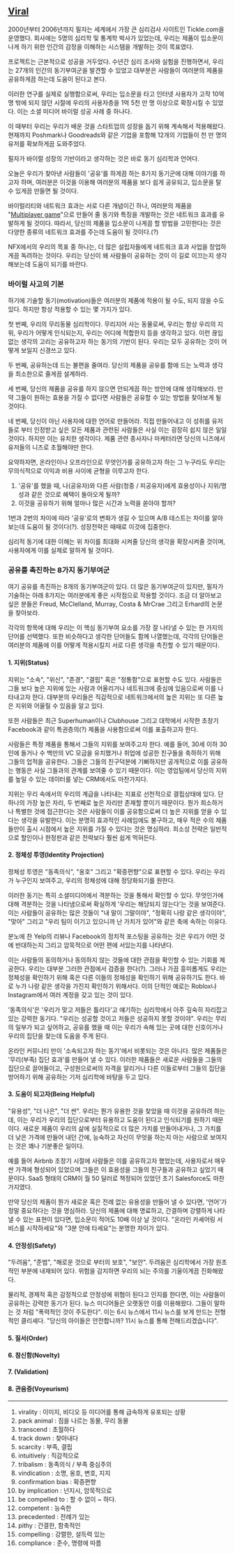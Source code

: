 ## [Viral](https://www.nfx.com/post/why-people-share/)

2000년부터 2006년까지 필자는 세계에서 가장 큰 심리검사 사이트인 Tickle.com을 운영했다. 회사에는 5명의 심리학 및 통계학 박사가 있었는데, 우리는 제품이 입소문이 나게 하기 위한 인간의 감정을 이해하는 시스템을 개발하는 것이 목표였다.

프로젝트는 근본적으로 성공을 거두었다. 수년간 심리 조사와 실험을 진행하면서, 우리는 27개의 인간의 동기부여군을 발견할 수 있었고 대부분은 사람들이 여러분의 제품을 공유하게끔 하는데 도움이 된다고 본다.

이러한 연구를 실제로 실행함으로써, 우리는 입소문을 타고 인터넷 사용자가 고작 10억 명 밖에 되지 않던 시절에 우리의 사용자층을 1억 5천 만 명 이상으로 확장시킬 수 있었다. 이는 소셜 미디어 바이럴 성공 사례 중 하나다.

이 때부터 우리는 우리가 배운 것을 스타트업의 성장을 돕기 위해 계속해서 적용해왔다. 현재까지 Poshmark나 Goodreads와 같은 기업을 포함해 12개의 기업들이 천 만 명의 유저를 확보하게끔 도와주었다.

필자가 바이럴 성장의 기반이라고 생각하는 것은 바로 동기 심리학과 언어다.

오늘은 우리가 찾아낸 사람들이 '공유'를 하게끔 하는 8가지 동기군에 대해 이야기를 하고자 하며, 여러분은 이것을 이용해 여러분의 제품을 보다 쉽게 공유되고, 입소문을 탈 수 있게끔 만들면 될 것이다.

바이럴리티와 네트워크 효과는 서로 다른 개념이긴 하나, 여러분의 제품을 "[Multiplayer game](https://www.nfx.com/post/network-effects-bible/#multiplayer-vs-single-player-mode)"으로 만들어 줄 동기와 특징을 개발하는 것은 네트워크 효과를 유발하게 될 것이다. 따라서, 당신의 제품을 입소문이 나게끔 할 방법을 고민한다는 것은 다양한 종류의 네트워크 효과를 주는데 도움이 될 것이다.(?)

NFX에서의 우리의 목표 중 하나는, 더 많은 설립자들에게 네트워크 효과 사업을 창업하게끔 독려하는 것이다. 우리는 당신이 왜 사람들이 공유하는 것이 이 길로 이끄는지 생각해보는데 도움이 되기를 바란다.

### 바이럴 사고의 기본

하기에 기술할 동기(motivation)들은 여러분의 제품에 적용이 될 수도, 되지 않을 수도 있다. 하지만 항상 적용할 수 있는 몇 가지가 있다.

첫 번째, 우리의 무리동물 심리학이다. 무리지어 사는 동물로써, 우리는 항상 우리의 지위, 우리가 어떻게 인식되는지, 우리는 어디에 적합한지 등을 생각하고 있다. 이런 끊임 없는 생각의 고리는 공유하고자 하는 동기의 기반이 된다. 우리는 모두 공유하는 것이 어떻게 보일지 신경쓰고 있다.

두 번째, 공유하는데 드는 불편을 줄여라. 당신의 제품을 공유를 함에 드는 노력과 생각을 최소한으로 줄게끔 설계하라.

세 번째, 당신의 제품을 공유를 하지 않으면 안되게끔 하는 방안에 대해 생각해보라. 만약 그들이 원하는 효용을 가질 수 없다면 사람들은 공유할 수 있는 방법을 찾아보게 될 것이다.

네 번째, 당신이 아닌 사용자에 대한 언어로 만들어라. 직접 만들어내고 이 성취를 유저들로 부터 인정받고 싶은 모든 제품과 관련된 사람들은 사실 이는 굉장히 쉽지 않은 일일 것이다. 하지만 이는 유치한 생각이다. 제품 관련 종사자나 마케터라면 당신의 니즈에서 유저들의 니즈로 초월해야만 한다.

요약하자면, 온라인이나 오프라인으로 무엇인가를 공유하고자 하는 그 누구라도 우리는 무의식적으로 이익과 비용 사이에 균형을 이루고자 한다.

1.  '공유'를 했을 때, 나(공유자)와 다른 사람(청중 / 피공유자)에게 효용성이나 지위/명성과 같은 것으로 혜택이 돌아오게 될까?
2.  이것을 공유하기 위해 얼마나 많은 시간과 노력을 쏟아야 할까?

1번과 2번의 차이에 따라 '공유'로의 변화가 생길 수 있으며 A/B 테스트는 차이를 알아보는데 도움이 될 것이다(?). 성장전략은 때때로 이것에 집중한다.

심리적 동기에 대한 이해는 위 차이를 최대화 시켜줄 당신의 생각을 확장시켜줄 것이며, 사용자에게 이를 실제로 말하게 될 것이다.

### 공유를 촉진하는 8가지 동기부여군

여기 공유를 촉진하는 8개의 동기부여군이 있다. 더 많은 동기부여군이 있지만, 필자가 기술하는 아래 8가지는 여러분에게 좋은 시작점으로 작용할 것이다. 조금 더 알아보고 싶은 분들은 Freud, McClelland, Murray, Costa & MrCrae 그리고 Erhard의 논문을 찾아보라.

각각의 항목에 대해 우리는 이 핵심 동기부여 요소를 가장 잘 나타낼 수 있는 한 가지의 단어를 선택했다. 또한 비슷하다고 생각한 단어들도 함께 나열했는데, 각각의 단어들은 여러분의 제품에 이를 어떻게 적용시킬지 서로 다른 생각을 촉진할 수 있기 때문이다.

#### 1. 지위(Status)

지위는 "소속", "위신", "존경", "결핍" 혹은 "정통함"으로 표현할 수도 있다. 사람들은 그들 보다 높은 지위에 있는 사람과 어울리거나 네트워크에 중심에 있음으로써 이를 나타내고자 한다. 대부분의 우리들은 직감적으로 네트워크에서의 높은 지위는 또 다른 높은 지위와 어울릴 수 있음을 알고 있다.

또한 사람들은 최근 Superhuman이나 Clubhouse 그리고 대학에서 시작한 초창기 Facebook과 같이 특권층의(?) 제품을 사용함으로써 이를 표출하고자 한다.

사람들은 특정 제품을 통해서 그들의 지위를 보여주고자 한다. 예를 들어, 30세 이하 30인에 들거나 수 백만의 VC 모금을 유치했거나 취업에 성공한 친구들을 축하하기 위해 그들의 업적을 공유한다. 그들은 그들의 친구덕분에 기뻐하지만 공개적으로 이를 공유하는 행동은 사실 그들과의 관계를 보여줄 수 있기 때문이다. 이는 영업팀에서 당신의 지위를 높일 수 있는 데이터를 넣는 CRM에서도 마찬가지다.

지위는 무리 속에서의 우리의 계급을 나타내는 지표로 선천적으로 결핍상태에 있다. 단 하나의 가장 높은 자리, 두 번째로 높은 자리만 존재할 뿐이기 때문이다. 뭔가 희소하거나 특별한 것에 접근한다는 것은 사람들이 이를 공유함으로써 더 높은 지위를 얻을 수 있다는 생각을 유발한다. 이는 분명히 효과적인 사례임에도 불구하고, 매우 적은 수의 제품들만이 출시 시점에서 높은 지위를 가질 수 있다는 것은 명심하라. 희소성 전략은 일반적으로 할인이나 한정판과 같은 전략보다 훨씬 쉽게 먹혀든다.

#### 2. 정체성 투영(Identity Projection)

정체성 투영은 "동족의식", "옹호" 그리고 "확증편향"으로 표현할 수 있다. 우리는 우리가 누구인지 보여주고, 우리의 정체성에 대해 정당화되기를 원한다.

이러한 동기는 특히 소셜미디어에서 격분하는 것을 통해서 확인할 수 있다. 무엇인가에 대해 격분하는 것을 나타냄으로써 확실하게 '우리는 해당되지 않는다'는 것을 보여준다. 이는 사람들이 공유하는 많은 것들이 "내 말이 그말이야", "정확히 나랑 같은 생각이야", "맞아" 그리고 "우리 팀이 이기고 있으니까 난 가치가 있어"와 같은 축에 속하는 이유다.

분노에 찬 Yelp의 리뷰나 Facebook의 정치적 포스팅을 공유하는 것은 우리가 어떤 것에 반대하는지 그리고 암묵적으로 어떤 편에 서있는지를 나타낸다.

이는 사람들의 동의하거나 동의하지 않는 것들에 대한 관점을 확인할 수 있는 기회를 제공한다. 우리는 대부분 그러한 관점에서 검증을 한다(?). 그러나 가끔 흥미롭게도 우리는 정체성을 확인하기 위해 혹은 다른 이들의 정체성을 확인하기 위해 공유하기도 한다. 바로 누가 나랑 같은 생각을 가진지 확인하기 위해서다. 이의 단적인 예로는 Roblox나 Instagram에서 여러 계정을 갖고 있는 것이 있다.

'동족의식'은 '우리가 맞고 저들은 틀리다'고 얘기하는 심리학에서 아주 깊숙히 자리잡고 있는 강력한 동기다. "우리는 성공할 것이고 저들은 성공하지 못할 것이야". 우리는 무리의 일부가 되고 싶어하고, 공유를 했을 때 이는 우리가 속해 있는 곳에 대한 신호이거나 우리의 집단을 찾는데 도움을 주게 된다.

온라인 커뮤니티 만이 '소속되고자 하는 동기'에서 비롯되는 것은 아니다. 많은 제품들은 '무리(부족) 집단 효과'를 만들어 낼 수 있다. 이러한 제품들은 새로운 사람들을 그들의 집단으로 끌어들이고, 구성원으로써의 자격을 알리거나 다른 이들로부터 그들의 집단을 방어하기 위해 공유하는 기저 심리학에 바탕을 두고 있다.

#### 3. 도움이 되고자(Being Helpful)

"유용성", "더 나은", "더 싼". 우리는 뭔가 유용한 것을 찾았을 때 이것을 공유하려 하는데, 이는 우리가 우리의 집단으로부터 유용하고 도움이 된다고 인식되기를 원하기 때문이다. 새로운 제품이 우리의 삶에 실질적으로 더 많은 가치를 만들어내거나, 그 가치를 더 낮은 가격에 만들어 내던 간에, 능숙하고 자신이 무엇을 하는지 아는 사람으로 보여지는 것은 꽤나 기분좋은 일이다.

예를 들어 Airbnb 초창기 시절에 사람들은 이를 공유하고자 했었는데, 사용자로서 매우 싼 가격에 형성되어 있었으며 그들은 이 효용성을 그들의 친구들과 공유하고 싶었기 때문이다. SaaS 형태의 CRM이 월 50 달러로 책정되어 있었던 초기 Salesforce도 마찬가지였다.

만약 당신의 제품이 뭔가 새로운 혹은 전례 없는 유용성을 만들어 낼 수 있다면, '언어'가 정말 중요하다는 것을 명심하라. 당신의 제품에 대해 명료하고, 간결하며 강렬하게 나타낼 수 있는 표현이 있다면, 입소문이 적어도 10배 이상 날 것이다. "온라인 카셰어링 서비스를 시작하세요"와 "3분 안에 타세요"는 분명한 차이가 있다.

#### 4. 안정성(Safety)

"두려움", "준법", "해로운 것으로 부터의 보호", "보안". 두려움은 심리학에서 가장 원초적인 부분에 내재되어 있다. 위험을 감지하면 우리의 뇌는 주의를 기울이게끔 진화해왔다.

물리적, 경제적 혹은 감정적으로 안정성에 위협이 된다고 인지를 한다면, 이는 사람들이 공유하는 강력한 동기가 된다. 뉴스 미디어들은 오랫동안 이를 이용해왔다. 그들이 말하는 것 처럼 "폭력적인 것이 주도한다". 이는 6시 뉴스에서 11시 뉴스를 보게 만드는 전형적인 클리셰다. "당신의 아이들은 안전합니까? 11시 뉴스를 통해 전해드리겠습니다".

#### 5. 질서(Order)

#### 6. 참신함(Novelty)

#### 7. (Validation)

#### 8. 관음증(Voyeurism)

---

1. virality : 이미지, 비디오 등 미디어를 통해 급속하게 유포되는 상황
2. pack animal : 짐을 나르는 동물, 무리 동물
3. transcend : 초월하다
4. track down : 찾아내다
5. scarcity : 부족, 결핍
6. intuitively : 직감적으로
7. tribalism : 동족의식 / 부족 중심주의
8. vindication : 소명, 옹호, 변호, 지지
9. confirmation bias : 확증편향
10. by implication : 넌지시, 암묵적으로
11. be compelled to : 할 수 없이 ~ 하다.
12. competent : 능숙한
13. precedented : 전례가 있는
14. pithy : 간결한, 함축적인
15. compelling : 강렬한, 설득력 있는
16. compliance : 준수, 명령에 따름
